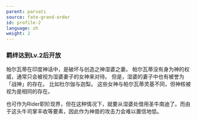 ```yaml
---
parent: parvati
source: fate-grand-order
id: profile-2
language: zh
weight: 2
---
```


### 羁绊达到Lv.2后开放

帕尔瓦蒂在印度神话中，是破坏与创造之神湿婆之妻。
帕尔瓦蒂没有身为神的权威，通常只会被视为湿婆妻子的女神来对待。
但是，湿婆的妻子中也有被誉为「战神」的存在。
比如杜尔伽与迦梨。
这些女神与帕尔瓦蒂灵基不同，但神核被视为是相同的存在。

也可作为Rider职阶现界，但在这种情况下，就要从湿婆处借用圣牛南迪了。而由于这头牛司掌丰收等要素，因此作为神兽的攻击力会难以置信地低。
